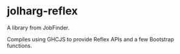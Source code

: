 # jolharg-reflex

A library from JobFinder.

Compiles using GHCJS to provide Reflex APIs and a few Bootstrap functions.
